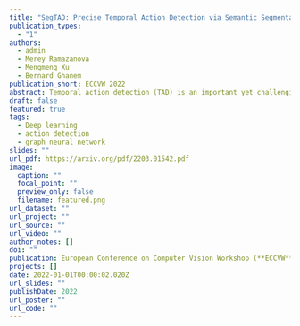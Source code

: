 ```yaml
---
title: "SegTAD: Precise Temporal Action Detection via Semantic Segmentation"
publication_types:
  - "1"
authors:
  - admin
  - Merey Ramazanova
  - Mengmeng Xu
  - Bernard Ghanem
publication_short: ECCVW 2022
abstract: Temporal action detection (TAD) is an important yet challenging task in video analysis. Most existing works draw inspiration from image object detection and tend to reformulate it as a proposal generation - classification problem. However, there are two caveats with this paradigm. First, proposals are not equipped with annotated labels, which have to be empirically compiled, thus the information in the annotations is not necessarily precisely employed in the model training process. Second, there are large variations in the temporal scale of actions, and neglecting this fact may lead to deficient representation in the video features. To address these issues and precisely model temporal action detection, we formulate the task of temporal action detection in a novel perspective of semantic segmentation. Owing to the 1-dimensional property of TAD, we are able to convert the coarse-grained detection annotations to fine-grained semantic segmentation annotations for free. We take advantage of them to provide precise supervision so as to mitigate the impact induced by the imprecise proposal labels. We propose an end-to-end framework SegTAD composed of a 1D semantic segmentation network (1D-SSN) and a proposal detection network (PDN).
draft: false
featured: true
tags:
  - Deep learning
  - action detection
  - graph neural network
slides: ""
url_pdf: https://arxiv.org/pdf/2203.01542.pdf
image:
  caption: ""
  focal_point: ""
  preview_only: false
  filename: featured.png
url_dataset: ""
url_project: ""
url_source: ""
url_video: ""
author_notes: []
doi: ""
publication: European Conference on Computer Vision Workshop (**ECCVW**), 2022
projects: []
date: 2022-01-01T00:00:02.020Z
url_slides: ""
publishDate: 2022
url_poster: ""
url_code: ""
---
```


